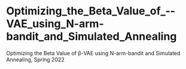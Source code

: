 # Optimizing_the_Beta_Value_of_--VAE_using_N-arm-bandit_and_Simulated_Annealing
Optimizing the Beta Value of β-VAE using N-arm-bandit and Simulated Annealing, Spring 2022
